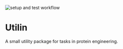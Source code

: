 ![setup and test workflow](https://github.com/florisvdf/utilin/actions/workflows/setup-and-test.yml/badge.svg)

# Utilin
A small utility package for tasks in protein engineering.
